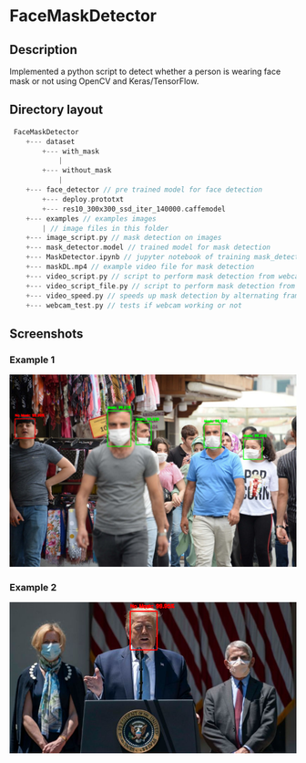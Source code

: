 # FaceMaskDetector

## Description
Implemented a python script to detect whether a person is wearing face mask or not using OpenCV and Keras/TensorFlow.

## Directory layout
```go
 FaceMaskDetector
    +--- dataset
        +--- with_mask
            |
        +--- without_mask
            |
    +--- face_detector // pre trained model for face detection
        +--- deploy.prototxt
        +--- res10_300x300_ssd_iter_140000.caffemodel
    +--- examples // examples images
        | // image files in this folder
    +--- image_script.py // mask detection on images
    +--- mask_detector.model // trained model for mask detection
    +--- MaskDetector.ipynb // jupyter notebook of training mask_detector.model
    +--- maskDL.mp4 // example video file for mask detection
    +--- video_script.py // script to perform mask detection from webcam feed
    +--- video_script_file.py // script to perform mask detection from video file
    +--- video_speed.py // speeds up mask detection by alternating frames
    +--- webcam_test.py // tests if webcam working or not
```


## Screenshots
### Example 1
![picture alt](.\screenshots/output_image_1.png)
### Example 2
![picture alt](.\screenshots/output_image_2.png)

